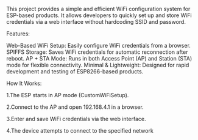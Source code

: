This project provides a simple and efficient WiFi configuration system for ESP-based products. It allows developers to quickly set up and store WiFi credentials via a web interface without hardcoding SSID and password.


Features:

  Web-Based WiFi Setup: Easily configure WiFi credentials from a browser.
  SPIFFS Storage: Saves WiFi credentials for automatic reconnection after reboot.
  AP + STA Mode: Runs in both Access Point (AP) and Station (STA) mode for flexible connectivity.
  Minimal & Lightweight: Designed for rapid development and testing of ESP8266-based products.

How It Works:

  1.The ESP starts in AP mode (CustomWiFiSetup).
  
  2.Connect to the AP and open 192.168.4.1 in a browser.
  
  3.Enter and save WiFi credentials via the web interface.
  
  4.The device attempts to connect to the specified network
